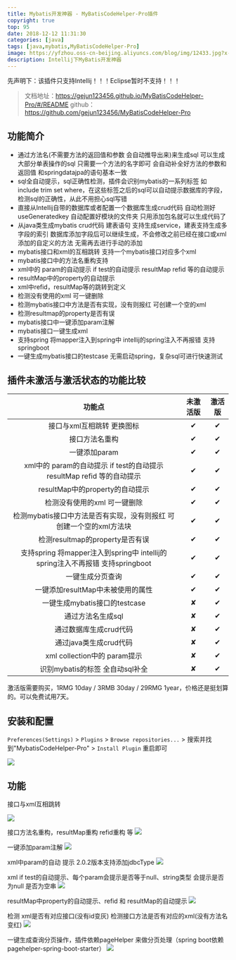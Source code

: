 ```yaml
---
title: Mybatis开发神器 - MyBatisCodeHelper-Pro插件
copyright: true
top: 95
date: 2018-12-12 11:31:30
categories: [java]
tags: [java,mybatis,MyBatisCodeHelper-Pro]
image: https://yfzhou.oss-cn-beijing.aliyuncs.com/blog/img/12433.jpg?x-oss-process=style/ys30
description: Intellij下MyBatis开发神器
---
```


<span></span>

<!--more-->

先声明下：该插件只支持Intellij！！！Eclipse暂时不支持！！！

> 文档地址：https://gejun123456.github.io/MyBatisCodeHelper-Pro/#/README
> github：https://github.com/gejun123456/MyBatisCodeHelper-Pro



## 功能简介

- 通过方法名(不需要方法的返回值和参数 会自动推导出来)来生成sql 可以生成大部分单表操作的sql 只需要一个方法的名字即可 会自动补全好方法的参数和返回值 和springdatajpa的语句基本一致
- sql全自动提示，sql正确性检测，插件会识别mybatis的一系列标签 如 include trim set where，在这些标签之后的sql可以自动提示数据库的字段，检测sql的正确性，从此不用担心sql写错
- 直接从Intellij自带的数据库或者配置一个数据库生成crud代码 自动检测好 useGeneratedkey 自动配置好模块的文件夹 只用添加包名就可以生成代码了
- 从java类生成mybatis crud代码 建表语句 支持生成service，建表支持生成多字段的索引
数据库添加字段后可以继续生成，不会修改之前已经在接口或xml添加的自定义的方法 无需再去进行手动的添加
- mybatis接口和xml的互相跳转 支持一个mybatis接口对应多个xml
- mybatis接口中的方法名重构支持
- xml中的 param的自动提示 if test的自动提示 resultMap refid 等的自动提示
- resultMap中的property的自动提示
- xml中refid，resultMap等的跳转到定义
- 检测没有使用的xml 可一键删除
- 检测mybatis接口中方法是否有实现，没有则报红 可创建一个空的xml
- 检测resultmap的property是否有误
- mybatis接口中一键添加param注解
- mybatis接口一键生成xml
- 支持spring 将mapper注入到spring中 intellij的spring注入不再报错 支持springboot
- 一键生成mybatis接口的testcase 无需启动spring，复杂sql可进行快速测试

## 插件未激活与激活状态的功能比较

|                                     功能点                                    | 未激活版 |  激活版  |
|:-----------------------------------------------------------------------------:|:--------:|:--------:|
| 接口与xml互相跳转 更换图标                                                    |     ✔    |     ✔    |
| 接口方法名重构                                                                |     ✔    |     ✔    |
| 一键添加param                                                                 |     ✔    |     ✔    |
| xml中的 param的自动提示 if test的自动提示 resultMap refid 等的自动提示        |     ✔    |     ✔    |
| resultMap中的property的自动提示                                               |     ✔    |     ✔    |
| 检测没有使用的xml 可一键删除                                                  |     ✔    |     ✔    |
| 检测mybatis接口中方法是否有实现，没有则报红 可创建一个空的xml方法块           |     ✔    |     ✔    |
| 检测resultmap的property是否有误                                               |     ✔    |     ✔    |
| 支持spring 将mapper注入到spring中 intellij的spring注入不再报错 支持springboot |     ✔    |     ✔    |
| 一键生成分页查询                                                              |     ✔    |     ✔    |
| 一键添加resultMap中未被使用的属性                                             |     ✔    |     ✔    |
| 一键生成mybatis接口的testcase                                                 |     ✘    |     ✔    |
| 通过方法名生成sql                                                             |     ✘    |     ✔    |
| 通过数据库生成crud代码                                                        |     ✘    |     ✔    |
| 通过java类生成crud代码                                                        |     ✘    |     ✔    |
| xml collection中的 param提示                                                  |     ✘    |     ✔    |
| 识别mybatis的标签 全自动sql补全                                               |     ✘    |     ✔    |


激活版需要购买，1RMG 10day / 3RMB 30day / 29RMG 1year，价格还是挺划算的。可以免费试用7天。

## 安装和配置

`Preferences(Settings)` > `Plugins` > `Browse repositories...` > 搜索并找到"MybatisCodeHelper-Pro" > `Install Plugin`
重启即可

![](https://yfzhou.oss-cn-beijing.aliyuncs.com/blog/img/20181212settings.png)

## 功能

接口与xml互相跳转

![](https://yfzhou.oss-cn-beijing.aliyuncs.com/blog/img/1544594062712_0.png)


接口方法名重构，resultMap重构 refid重构 等
![](https://yfzhou.oss-cn-beijing.aliyuncs.com/blog/img/1544594087724_1.png)

一键添加param注解
![](https://yfzhou.oss-cn-beijing.aliyuncs.com/blog/img/1544594093206_2.png)

xml中param的自动 提示  2.0.2版本支持添加jdbcType
![](https://yfzhou.oss-cn-beijing.aliyuncs.com/blog/img/1544594096449_3.png)

xml if test的自动提示、每个param会提示是否等于null、string类型 会提示是否为null 是否为空串
![](https://yfzhou.oss-cn-beijing.aliyuncs.com/blog/img/1544594100351_4.png)

resultMap中property的自动提示、refid 和 resultMap的自动提示
![](https://yfzhou.oss-cn-beijing.aliyuncs.com/blog/img/1544594104046_5.png)

检测 xml是否有对应接口(没有id变灰) 检测接口方法是否有对应的xml(没有方法名变红)
![](https://yfzhou.oss-cn-beijing.aliyuncs.com/blog/img/1544594118582_6.png)

一键生成查询分页操作，插件依赖pageHelper 来做分页处理（spring boot依赖pagehelper-spring-boot-starter）
![](https://yfzhou.oss-cn-beijing.aliyuncs.com/blog/img/1544594139411_9.png)













